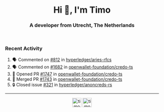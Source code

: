 <h1 align="center">Hi 👋, I'm Timo</h1>
<h3 align="center">A developer from Utrecht, The Netherlands</h3>
<br/>
<!-- https://github.com/rahuldkjain/github-profile-readme-generator --!>

<!--  <p align="left"><img src="https://github-readme-stats.vercel.app/api?username=timoglastra&show_icons=true&count_private=true&" alt="timoglastra" /></p> --!>

<!--
Github language stats
<p align="left"><img src="https://github-readme-stats.vercel.app/api/top-langs/?username=timoglastra&layout=compact" alt="timoglastra" /><p>
-->

<!-- Codestats language stats -->
<!-- <p align="left"><img src="https://codestats-readme.vercel.app/api/top-langs/?username=timoglastra&layout=compact&language_count=12" alt="timoglastra" /><p>    --!>
  
<h3>Recent Activity</h3>

<!--START_SECTION:activity-->
1. 🗣 Commented on [#812](https://github.com/hyperledger/aries-rfcs/pull/812#issuecomment-1933319264) in [hyperledger/aries-rfcs](https://github.com/hyperledger/aries-rfcs)
2. 🗣 Commented on [#1682](https://github.com/openwallet-foundation/credo-ts/issues/1682#issuecomment-1933226142) in [openwallet-foundation/credo-ts](https://github.com/openwallet-foundation/credo-ts)
3. 💪 Opened PR [#1747](https://github.com/openwallet-foundation/credo-ts/pull/1747) in [openwallet-foundation/credo-ts](https://github.com/openwallet-foundation/credo-ts)
4. 🎉 Merged PR [#1743](https://github.com/openwallet-foundation/credo-ts/pull/1743) in [openwallet-foundation/credo-ts](https://github.com/openwallet-foundation/credo-ts)
5. 🔒 Closed issue [#321](https://github.com/hyperledger/anoncreds-rs/issues/321) in [hyperledger/anoncreds-rs](https://github.com/hyperledger/anoncreds-rs)
<!--END_SECTION:activity-->

---

<p align="center">
<a href="https://twitter.com/timoglastra" target="blank"><img align="center" src="https://cdn.jsdelivr.net/npm/simple-icons@3.0.1/icons/twitter.svg" alt="timoglastra" height="30" width="30" /></a>
<a href="https://linkedin.com/in/timoglastra" target="blank"><img align="center" src="https://cdn.jsdelivr.net/npm/simple-icons@3.0.1/icons/linkedin.svg" alt="timoglastra" height="30" width="30" /></a>
</p>



